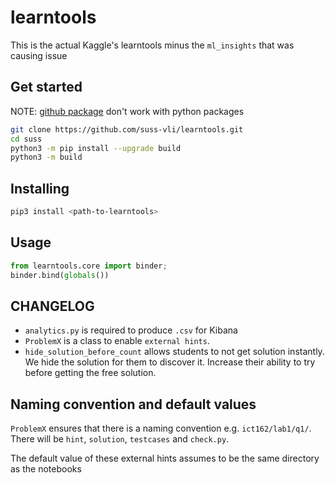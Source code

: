 # learntools 

This is the actual Kaggle's learntools minus the `ml_insights` that was causing issue


## Get started

NOTE: [github package](https://docs.github.com/en/packages) don't work with python packages

```bash
git clone https://github.com/suss-vli/learntools.git
cd suss
python3 -m pip install --upgrade build
python3 -m build
```


## Installing

```bash
pip3 install <path-to-learntools>
```
      

## Usage

```python
from learntools.core import binder; 
binder.bind(globals())
```

## CHANGELOG

- `analytics.py` is required to produce `.csv` for Kibana 
- `ProblemX` is a class to enable `external hints`. 
- `hide_solution_before_count` allows students to not get solution instantly. We hide the solution for them to discover it. Increase their ability to try before getting the free solution.
 
## Naming convention and default values

`ProblemX` ensures that there is a naming convention e.g. `ict162/lab1/q1/`. There will be `hint`, `solution`, `testcases` and `check.py`. 

The default value of these external hints assumes to be the same directory as the notebooks
